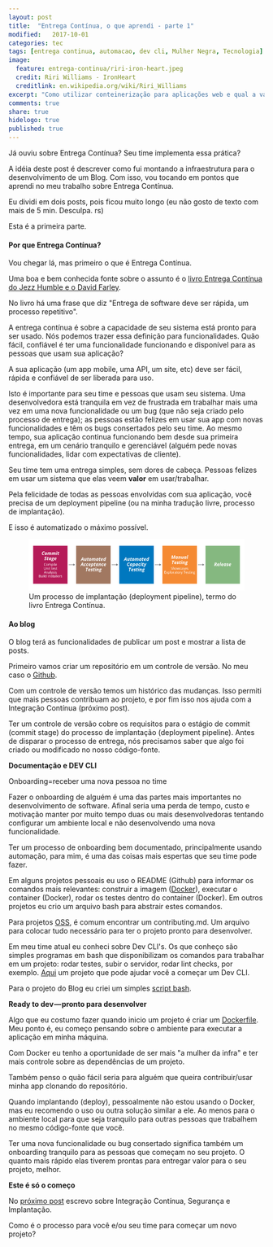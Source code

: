 ```yaml
---
layout: post
title:  "Entrega Contínua, o que aprendi - parte 1"
modified:   2017-10-01
categories: tec
tags: [entrega continua, automacao, dev cli, Mulher Negra, Tecnologia]
image:
  feature: entrega-continua/riri-iron-heart.jpeg
  credit: Riri Williams - IronHeart
  creditlink: en.wikipedia.org/wiki/Riri_Williams
excerpt: "Como utilizar conteinerização para aplicações web e qual a vantagem disso."
comments: true
share: true
hidelogo: true
published: true
---
```


Já ouviu sobre Entrega Contínua? Seu time implementa essa prática?

A idéia deste post é descrever como fui montando a infraestrutura para o desenvolvimento de um Blog. Com isso, vou tocando em pontos que aprendi no meu trabalho sobre Entrega Contínua.

Eu dividi em dois posts, pois ficou muito longo (eu não gosto de texto com mais de 5 min. Desculpa. rs)

Esta é a primeira parte.

#### Por que Entrega Contínua?

Vou chegar lá, mas primeiro o que é Entrega Contínua.

Uma boa e bem conhecida fonte sobre o assunto é o [livro Entrega Contínua do Jezz Humble e o David Farley](https://www.amazon.com.br/Entrega-Cont%C3%ADnua-Entregar-Software-Confi%C3%A1vel/dp/8582601034).

No livro há uma frase que diz "Entrega de software deve ser rápida, um processo repetitivo".

A entrega contínua é sobre a capacidade de seu sistema está pronto para ser usado. Nós podemos trazer essa definição para funcionalidades. Quão fácil, confiável é ter uma funcionalidade funcionando e disponível para as pessoas que usam sua aplicação?

A sua aplicação (um app mobile, uma API, um site, etc) deve ser fácil, rápida e confiável de ser liberada para uso.

Isto é importante para seu time e pessoas que usam seu sistema. Uma desenvolvedora está tranquila em vez de frustrada em trabalhar mais uma vez em uma nova funcionalidade ou um bug (que não seja criado pelo processo de entrega); as pessoas estão felizes em usar sua app com novas funcionalidades e têm os bugs consertados pelo seu time. Ao mesmo tempo, sua aplicação continua funcionando bem desde sua primeira entrega, em um cenário tranquilo e gerenciável (alguém pede novas funcionalidades, lidar com expectativas de cliente).

Seu time tem uma entrega simples, sem dores de cabeça. Pessoas felizes em usar um sistema que elas veem <b>valor</b> em usar/trabalhar.

Pela felicidade de todas as pessoas envolvidas com sua aplicação, você precisa de um deployment pipeline (ou na minha tradução livre, processo de implantação).

E isso é automatizado o máximo possível.

<figure>
	<a href="#"><img src="/images/entrega-continua/deployment-pipeline.png" alt="image"></a>
	<figcaption>Um processo de implantação (deployment pipeline), termo do livro Entrega Contínua.</figcaption>
</figure>

#### Ao blog

O blog terá as funcionalidades de publicar um post e mostrar a lista de posts.

Primeiro vamos criar um repositório em um controle de versão. No meu caso o [Github](https://github.com/roselmamendes/continuous-delivery-blog).

Com um controle de versão temos um histórico das mudanças. Isso permiti que mais pessoas contribuam ao projeto, e por fim isso nos ajuda com a Integração Contínua (próximo post).

Ter um controle de versão cobre os requisitos para o estágio de commit (commit stage) do processo de implantação (deployment pipeline). Antes de disparar o processo de entrega, nós precisamos saber que algo foi criado ou modificado no nosso código-fonte.

<b>Documentação e DEV CLI</b>

Onboarding=receber uma nova pessoa no time

Fazer o onboarding de alguém é uma das partes mais importantes no desenvolvimento de software. Afinal seria uma perda de tempo, custo e motivação manter por muito tempo duas ou mais desenvolvedoras tentando configurar um ambiente local e não desenvolvendo uma nova funcionalidade.

Ter um processo de onboarding bem documentado, principalmente usando automação, para mim, é uma das coisas mais espertas que seu time pode fazer.

Em alguns projetos pessoais eu uso o README (Github) para informar os comandos mais relevantes: construir a imagem ([Docker](http://brunoizidorio.com.br/blog/docker-o-que-e-docker/)), executar o container (Docker), rodar os testes dentro do container (Docker). Em outros projetos eu crio um arquivo bash para abstrair estes comandos.

Para projetos [OSS](https://canaltech.com.br/produtos/O-que-e-open-source/), é comum encontrar um contributing.md. Um arquivo para colocar tudo necessário para ter o projeto pronto para desenvolver.

Em meu time atual eu conheci sobre Dev CLI's. Os que conheço são simples programas em bash que disponibilizam os comandos para trabalhar em um projeto: rodar testes, subir o servidor, rodar lint checks, por exemplo. [Aqui](https://github.com/mavcunha/devcli) um projeto que pode ajudar você a começar um Dev CLI.

Para o projeto do Blog eu criei um simples [script bash](https://github.com/roselmamendes/continuous-delivery-blog/blob/master/cd-blog.sh).

<b>Ready to dev — pronto para desenvolver</b>

Algo que eu costumo fazer quando inicio um projeto é criar um [Dockerfile](http://flaviosilveira.com/2017/criando-seu-container-com-dockerfile/). Meu ponto é, eu começo pensando sobre o ambiente para executar a aplicação em minha máquina.

Com Docker eu tenho a oportunidade de ser mais "a mulher da infra" e ter mais controle sobre as dependências de um projeto.

Também penso o quão fácil seria para alguém que queira contribuir/usar minha app clonando do repositório.

Quando implantando (deploy), pessoalmente não estou usando o Docker, mas eu recomendo o uso ou outra solução similar a ele. Ao menos para o ambiente local para que seja tranquilo para outras pessoas que trabalhem no mesmo código-fonte que você.

Ter uma nova funcionalidade ou bug consertado significa também um onboarding tranquilo para as pessoas que começam no seu projeto. O quanto mais rápido elas tiverem prontas para entregar valor para o seu projeto, melhor.

<b>Este é só o começo</b>

No [próximo post](https://medium.com/@roselmamendes/entrega-cont%C3%ADnua-o-que-aprendi-cap%C3%ADtulo-2-2cfbcb09c8bf) escrevo sobre Integração Contínua, Segurança e Implantação.

Como é o processo para você e/ou seu time para começar um novo projeto?




